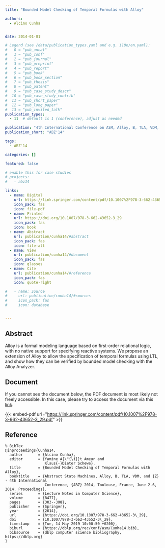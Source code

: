 ```yaml
---
title: "Bounded Model Checking of Temporal Formulas with Alloy"

authors:
  - Alcino Cunha


date: 2014-01-01

# Legend (see /data/publication_types.yaml and e.g. i18n/en.yaml): 
#   0 = "pub_uncat"
#   1 = "pub_conf"
#   2 = "pub_journal"
#   3 = "pub_preprint"
#   4 = "pub_report"
#   5 = "pub_book"
#   6 = "pub_book_section"
#   7 = "pub_thesis"
#   8 = "pub_patent"
#   9 = "pub_case_study_descr"
#  10 = "pub_case_study_contrib"
#  11 = "pub_short_paper"
#  12 = "pub_long_paper"
#  13 = "pub_invited_talk"
publication_types:
  - 11  # default is 1 (conference), adjust as needed

publication: "4th International Conference on ASM, Alloy, B, TLA, VDM, and Z (ABZ'14)"
publication_short: "ABZ'14"

tags:
  - ABZ'14

categories: []

featured: false

# enable this for case studies
# projects:
#   - abz14

links:
  - name: Digital
    url: https://link.springer.com/content/pdf/10.1007%2F978-3-662-43652-3_29.pdf
    icon_pack: fas
    icon: file-pdf
  - name: Printed
    url: https://doi.org/10.1007/978-3-662-43652-3_29
    icon_pack: fas
    icon: book
  - name: Abstract
    url: publication/cunha14/#abstract
    icon_pack: fas
    icon: file-alt
  - name: View
    url: publication/cunha14/#document
    icon_pack: fas
    icon: glasses
  - name: Cite
    url: publication/cunha14/#reference
    icon_pack: fas
    icon: quote-right

#   - name: Source
#     url: publication/cunha14/#sources
#     icon_pack: fas
#     icon: database


---
```


## Abstract

Alloy is a formal modeling language based on first-order relational logic, with no native support for specifying reactive systems. We propose an extension of Alloy to allow the specification of temporal formulas using LTL, and show how they can be verified by bounded model checking with the Alloy Analyzer.

## Document

If you cannot see the document below, the PDF document is most likely not freely accessible. In this case, please try to access the document via this <a href="https://link.springer.com/content/pdf/10.1007%2F978-3-662-43652-3_29.pdf">link</a>.

{{< embed-pdf url="https://link.springer.com/content/pdf/10.1007%2F978-3-662-43652-3_29.pdf" >}}

## Reference

```
% BibTex
@inproceedings{Cunha14,
  author       = {Alcino Cunha},
  editor       = {Yamine A{\"{\i}}t Ameur and
                  Klaus{-}Dieter Schewe},
  title        = {Bounded Model Checking of Temporal Formulas with Alloy},
  booktitle    = {Abstract State Machines, Alloy, B, TLA, VDM, and {Z} - 4th International
                  Conference, {ABZ} 2014, Toulouse, France, June 2-6, 2014. Proceedings},
  series       = {Lecture Notes in Computer Science},
  volume       = {8477},
  pages        = {303--308},
  publisher    = {Springer},
  year         = {2014},
  url          = {https://doi.org/10.1007/978-3-662-43652-3\_29},
  doi          = {10.1007/978-3-662-43652-3\_29},
  timestamp    = {Tue, 14 May 2019 10:00:50 +0200},
  biburl       = {https://dblp.org/rec/conf/asm/Cunha14.bib},
  bibsource    = {dblp computer science bibliography, https://dblp.org}
}


```

<!-- # add information for case study papers (if available)
## Sources

- **Used formal method:**
  [ASM](/method/asm)
- **Resources and tools:**
  Asmeta

For more information, please contact the <a href ="mailto:silvia.bonfanti@unibg.it;arcaini@nii.ac.jp;angelo.gargantini@unibg.it;scandurra@unibg.it;elvinia.riccobene@unimi.it">authors</a>-->

